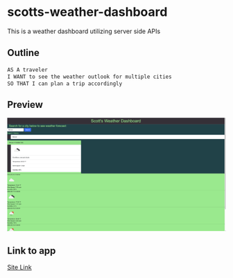 # scotts-weather-dashboard
This is a weather dashboard utilizing server side APIs

## Outline

``` 
AS A traveler
I WANT to see the weather outlook for multiple cities
SO THAT I can plan a trip accordingly 
```

## Preview

![Image of webpage](./assets/Screenshot%202023-05-15%20at%204.09.12%20PM.png)

## Link to app
[Site Link]()
